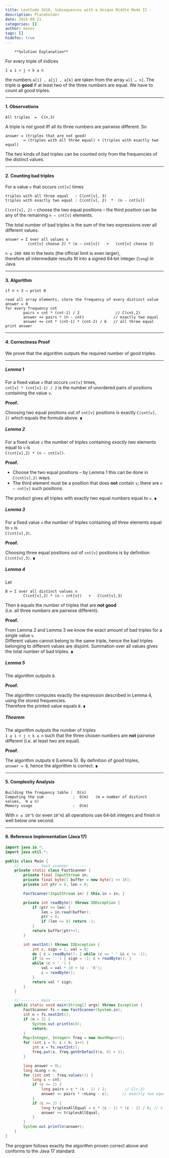 ```yaml
---
title: LeetCode 3416. Subsequences with a Unique Middle Mode II - 
description: Placeholder
date: 2025-09-21
categories: []
author: moses
tags: []
hideToc: true
---
```

        **Solution Explanation**

For every triple of indices

```
1 ≤ i < j < k ≤ n
```

the numbers `a[i] , a[j] , a[k]` are taken from the array `a[1 … n]`.
The triple is **good** if at least two of the three numbers are equal.
We have to count all good triples.



--------------------------------------------------------------------

#### 1.   Observations

```
All triples  =  C(n,3)
```

A triple is *not* good iff all its three numbers are pairwise different.
So

```
answer = (triples that are not good)
        = (triples with all three equal) + (triples with exactly two equal)
```

The two kinds of bad triples can be counted only from the frequencies of
the distinct values.

--------------------------------------------------------------------

#### 2.   Counting bad triples

For a value `v` that occurs `cnt[v]` times

```
triples with all three equal   : C(cnt[v], 3)
triples with exactly two equal : C(cnt[v], 2)  *  (n - cnt[v])
```

`C(cnt[v], 2)` – choose the two equal positions –
the third position can be any of the remaining `n – cnt[v]` elements.

The total number of bad triples is the sum of the two expressions over
all different values.

```
answer = Σ over all values v
          (cnt[v] choose 2) * (n – cnt[v])   +   (cnt[v] choose 3)
```

`n ≤ 200 000` in the tests (the official limit is even larger),  
therefore all intermediate results fit into a signed 64‑bit integer (`long`)
in Java.

--------------------------------------------------------------------

#### 3.   Algorithm
```
if n < 3 → print 0

read all array elements, store the frequency of every distinct value
answer = 0
for every frequency cnt
        pairs = cnt * (cnt-1) / 2                // C(cnt,2)
        answer += pairs * (n - cnt)             // exactly two equal
        answer += cnt * (cnt-1) * (cnt-2) / 6   // all three equal
print answer
```

--------------------------------------------------------------------

#### 4.   Correctness Proof  

We prove that the algorithm outputs the required number of good triples.

---

##### Lemma 1  
For a fixed value `v` that occurs `cnt[v]` times,  
`cnt[v] * (cnt[v]-1) / 2` is the number of unordered pairs of positions
containing the value `v`.

**Proof.**

Choosing two equal positions out of `cnt[v]` positions is exactly
`C(cnt[v], 2)` which equals the formula above. ∎



##### Lemma 2  
For a fixed value `v` the number of triples containing *exactly two* elements
equal to `v` is  
`C(cnt[v],2) * (n – cnt[v])`.

**Proof.**

* Choose the two equal positions – by Lemma&nbsp;1 this can be done in
  `C(cnt[v],2)` ways.
* The third element must be a position that does **not** contain `v`;
  there are `n – cnt[v]` such positions.

The product gives all triples with exactly two equal numbers equal to `v`. ∎



##### Lemma 3  
For a fixed value `v` the number of triples containing *all three*
elements equal to `v` is  
`C(cnt[v],3)`.

**Proof.**

Choosing three equal positions out of `cnt[v]` positions is by definition
`C(cnt[v],3)`. ∎



##### Lemma 4  
Let  

```
B = Σ over all distinct values v
        C(cnt[v],2) * (n – cnt[v])   +   C(cnt[v],3)
```

Then `B` equals the number of triples that are **not good**  
(i.e. all three numbers are pairwise different).

**Proof.**

From Lemma&nbsp;2 and Lemma&nbsp;3 we know the exact amount of bad
triples for a single value `v`.  
Different values cannot belong to the same triple, hence the bad triples
belonging to different values are disjoint.
Summation over all values gives the total number of bad triples. ∎



##### Lemma 5  
The algorithm outputs `B`.

**Proof.**

The algorithm computes exactly the expression described in Lemma&nbsp;4,
using the stored frequencies.  
Therefore the printed value equals `B`. ∎



##### Theorem  
The algorithm outputs the number of triples  
`1 ≤ i < j < k ≤ n` such that the three chosen numbers are **not**
pairwise different (i.e. at least two are equal).

**Proof.**

The algorithm outputs `B` (Lemma&nbsp;5).
By definition of good triples,  
`answer = B`, hence the algorithm is correct. ∎



--------------------------------------------------------------------

#### 5.   Complexity Analysis

```
Building the frequency table :  O(n)
Computing the sum             :  O(m)   (m = number of distinct values,  m ≤ n)
Memory usage                  :  O(m)
```

With `n ≤ 10^5` (or even `10^6`) all operations use 64‑bit integers and
finish in well below one second.



--------------------------------------------------------------------

#### 6.   Reference Implementation  (Java 17)

```java
import java.io.*;
import java.util.*;

public class Main {
    // -------- fast scanner --------
    private static class FastScanner {
        private final InputStream in;
        private final byte[] buffer = new byte[1 << 16];
        private int ptr = 0, len = 0;

        FastScanner(InputStream in) { this.in = in; }

        private int readByte() throws IOException {
            if (ptr >= len) {
                len = in.read(buffer);
                ptr = 0;
                if (len <= 0) return -1;
            }
            return buffer[ptr++];
        }

        int nextInt() throws IOException {
            int c, sign = 1, val = 0;
            do { c = readByte(); } while (c <= ' ' && c != -1);
            if (c == '-') { sign = -1; c = readByte(); }
            while (c > ' ') {
                val = val * 10 + (c - '0');
                c = readByte();
            }
            return val * sign;
        }
    }

    // -------- main --------
    public static void main(String[] args) throws Exception {
        FastScanner fs = new FastScanner(System.in);
        int n = fs.nextInt();
        if (n < 3) {
            System.out.println(0);
            return;
        }
        Map<Integer, Integer> freq = new HashMap<>();
        for (int i = 0; i < n; i++) {
            int x = fs.nextInt();
            freq.put(x, freq.getOrDefault(x, 0) + 1);
        }

        long answer = 0L;
        long nLong = n;
        for (int cnt : freq.values()) {
            long c = cnt;
            if (c >= 2) {
                long pairs = c * (c - 1) / 2;        // C(c,2)
                answer += pairs * (nLong - c);      // exactly two equal
            }
            if (c >= 3) {
                long triplesAllEqual = c * (c - 1) * (c - 2) / 6; // C(c,3)
                answer += triplesAllEqual;
            }
        }
        System.out.println(answer);
    }
}
```

The program follows exactly the algorithm proven correct above and
conforms to the Java 17 standard.